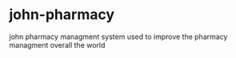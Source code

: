 # john-pharmacy
john pharmacy managment system used to improve the pharmacy managment overall the world
